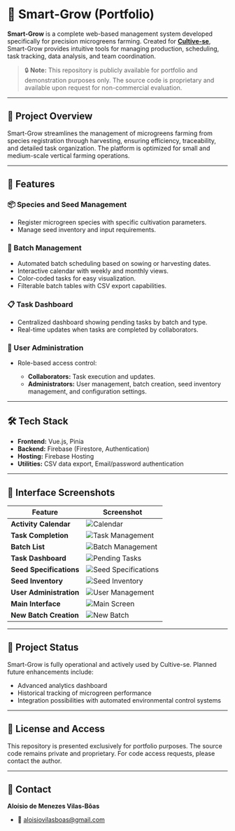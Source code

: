# 🌿 Smart-Grow (Portfolio)

**Smart-Grow** is a complete web-based management system developed specifically for precision microgreens farming. Created for **[Cultive-se](https://www.instagram.com/cultivese.br/)**, Smart-Grow provides intuitive tools for managing production, scheduling, task tracking, data analysis, and team coordination.

> 🔒 **Note:**
> This repository is publicly available for portfolio and demonstration purposes only.
> The source code is proprietary and available upon request for non-commercial evaluation.

---

## 🎯 Project Overview

Smart-Grow streamlines the management of microgreens farming from species registration through harvesting, ensuring efficiency, traceability, and detailed task organization. The platform is optimized for small and medium-scale vertical farming operations.

---

## 🔧 Features

### 📦 Species and Seed Management

* Register microgreen species with specific cultivation parameters.
* Manage seed inventory and input requirements.

### 🌱 Batch Management

* Automated batch scheduling based on sowing or harvesting dates.
* Interactive calendar with weekly and monthly views.
* Color-coded tasks for easy visualization.
* Filterable batch tables with CSV export capabilities.

### 📋 Task Dashboard

* Centralized dashboard showing pending tasks by batch and type.
* Real-time updates when tasks are completed by collaborators.

### 👥 User Administration

* Role-based access control:

  * **Collaborators:** Task execution and updates.
  * **Administrators:** User management, batch creation, seed inventory management, and configuration settings.

---

## 🛠️ Tech Stack

* **Frontend:** Vue.js, Pinia
* **Backend:** Firebase (Firestore, Authentication)
* **Hosting:** Firebase Hosting
* **Utilities:** CSV data export, Email/password authentication

---

## 📸 Interface Screenshots

| Feature                 | Screenshot                                        |
| ----------------------- | ------------------------------------------------- |
| **Activity Calendar**   | ![Calendar](images/calendario.png)                |
| **Task Completion**     | ![Task Management](images/calendario2.png)        |
| **Batch List**          | ![Batch Management](images/lotes.png)             |
| **Task Dashboard**      | ![Pending Tasks](images/pendencias.png)           |
| **Seed Specifications** | ![Seed Specifications](images/especificacoes.png) |
| **Seed Inventory**      | ![Seed Inventory](images/sementes.png)            |
| **User Administration** | ![User Management](images/admin.png)              |
| **Main Interface**      | ![Main Screen](images/home.png)                   |
| **New Batch Creation**  | ![New Batch](images/nova_producao.png)            |

---

## 🚧 Project Status

Smart-Grow is fully operational and actively used by Cultive-se. Planned future enhancements include:

* Advanced analytics dashboard
* Historical tracking of microgreen performance
* Integration possibilities with automated environmental control systems

---

## 📄 License and Access

This repository is presented exclusively for portfolio purposes.
The source code remains private and proprietary. For code access requests, please contact the author.

---

## 📩 Contact

**Aloísio de Menezes Vilas-Bôas**
* 📧 [aloisiovilasboas@gmail.com](mailto:aloisiovilasboas@gmail.com)
